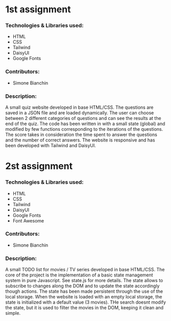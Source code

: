  # 1st assignment
 
### Technologies & Libraries used:
- HTML
- CSS
- Tailwind
- DaisyUI
- Google Fonts


### Contributors:
- Simone Bianchin

### Description:
A small quiz website developed in base HTML/CSS. The questions are saved in a JSON file and are loaded dynamically. The user can choose between 2 different categories of questions and can see the results at the end of the quiz.
The code has been written in with a small state (global) and modified by few functions corresponding to the iterations of the questions.
The score takes in consideration the time spent to answer the questions and the number of correct answers.
The website is responsive and has been developed with Tailwind and DaisyUI.

# 2st assignment

### Technologies & Libraries used:
- HTML
- CSS
- Tailwind
- DaisyUI
- Google Fonts
- Font Awesome

### Contributors:
- Simone Bianchin

### Description:
A small TODO list for movies / TV series developed in base HTML/CSS.
The core of the project is the implementation of a basic state management system in pure Javascript. See state.js for more details.
The state allows to subscribe to changes along the DOM and to update the state accordingly though actions.
The state has been made persistent through the use of the local storage. When the website is loaded with an empty local storage, the state is initialized with a default value (3 movies).
THe search doesnt modify the state, but it is used to filter the movies in the DOM, keeping it clean and simple.